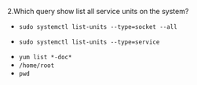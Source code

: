 2.Which query show list all service units on the system?

* `sudo systemctl list-units --type=socket --all`
+ `sudo systemctl list-units --type=service`
* `yum list *-doc*`
* `/home/root` 
* `pwd` 
